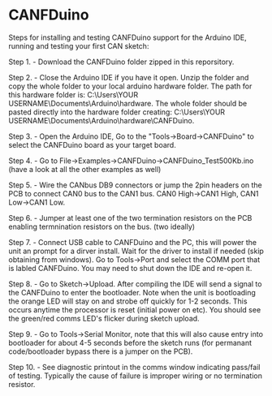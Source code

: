 # CANFDuino
Steps for installing and testing CANFDuino support for the Arduino IDE, running and testing your first CAN sketch:

Step 1. - Download the CANFDuino folder zipped in this reporsitory.

Step 2. - Close the Arduino IDE if you have it open. Unzip the folder and copy the whole folder to your local arduino hardware folder. The path for this hardware folder is: C:\Users\YOUR USERNAME\Documents\Arduino\hardware. The whole folder should be pasted directly into the hardware folder creating: C:\Users\YOUR USERNAME\Documents\Arduino\hardware\CANFDuino.

Step 3. - Open the Arduino IDE, Go to the "Tools->Board->CANFDuino" to select the CANFDuino board as your target board.

Step 4. - Go to File->Examples->CANFDuino->CANFDuino_Test500Kb.ino (have a look at all the other examples as well)

Step 5. - Wire the CANbus DB9 connectors or jump the 2pin headers on the PCB to connect CAN0 bus to the CAN1 bus. CAN0 High->CAN1 High, CAN1 Low->CAN1 Low.

Step 6. - Jumper at least one of the two termination resistors on the PCB enabling termnination resistors on the bus. (two ideally)

Step 7. - Connect USB cable to CANFDuino and the PC, this will power the unit an prompt for a dirver install. Wait for the driver to install if needed (skip obtaining from windows). Go to Tools->Port and select the COMM port that is labled CANFDuino. You may need to shut down the IDE and re-open it.

Step 8. - Go to Sketch->Upload. After compiling the IDE will send a signal to the CANFDuino to enter the bootloader. Note when the unit is bootloading the orange LED will stay on and strobe off quickly for 1-2 seconds. This occurs anytime the processor is reset (initial power on etc). You should see the green/red comms LED's flicker during sketch upload.

Step 9. - Go to Tools->Serial Monitor, note that this will also cause entry into bootloader for about 4-5 seconds before the sketch runs (for permanant code/bootloader bypass there is a jumper on the PCB).

Step 10. - See diagnostic printout in the comms window indicating pass/fail of testing. Typically the cause of failure is improper wiring or no termination resistor.

